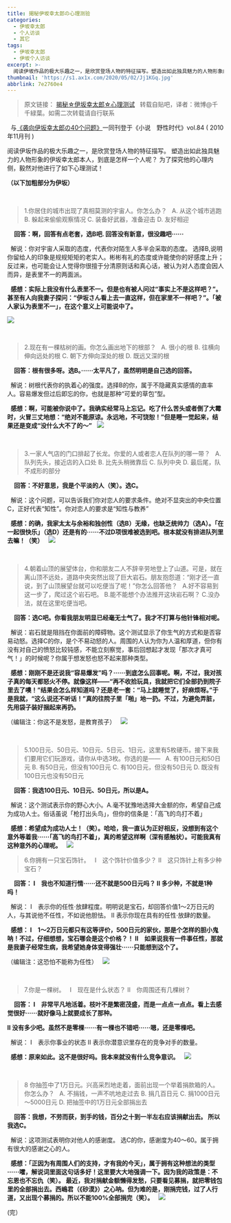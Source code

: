 ```yaml
---
title: 揭秘伊坂幸太郎の心理测验
categories:
  - 伊坂幸太郎
  - 个人访谈
  - 其它
tags:
  - 伊坂幸太郎
  - 伊坂个人访谈
excerpt: >-
  阅读伊坂作品的极大乐趣之一，是欣赏登场人物的特征描写。塑造出如此独具魅力的人物形象的伊坂幸太郎本人，到底是怎样一个人呢？为了探究他的心理内侧，毅然对他进行了如下心理测试！
thumbnail: 'https://s1.ax1x.com/2020/05/02/Jj1KGq.jpg'
abbrlink: 7e2760e4
---
```

> 原文链接：
[揭秘☆伊坂幸太郎☆心理测试](https://tieba.baidu.com/p/2845723498)
&nbsp;
转载自贴吧，译者：微博@千千緑葉。如需二次转载请自行联系

&nbsp;
与[《袭向伊坂幸太郎の40个问题》](https://thelocker.site/article/7e2760e4.html)一同刊登于《小说　野性时代》vol.84 ( 2010年11月刊 )


阅读伊坂作品的极大乐趣之一，是欣赏登场人物的特征描写。
塑造出如此独具魅力的人物形象的伊坂幸太郎本人，到底是怎样一个人呢？
为了探究他的心理内侧，毅然对他进行了如下心理测试！

**（以下加粗部分为伊坂）**

&nbsp;
> 1.你居住的城市出现了真相莫测的宇宙人。你怎么办？
&nbsp;
A. 从这个城市逃跑
B. 躲起来偷偷观察情况
C. 装备好武器，准备迎击
D. 友好相迎

&nbsp;
&nbsp;
**回答：啊，回答有点老套，选B吧. 回答没有新意，很没趣吧······**

&nbsp;
解说：你对宇宙人采取的态度，代表你对陌生人多半会采取的态度。
选择B,说明你留给人的印象是规规矩矩的老实人。彬彬有礼的态度或许能使你的好感度上升；反过来，也可能会让人觉得你很擅于分清原则话和真心话，被认为对人态度会因人而异，是表里不一的两面派。

&nbsp;
**感想：实际上我没有什么表里不一。但是也有被人问过“事实上不是这样吧？”。甚至有人向我妻子探问：“伊坂さん看上去一直这样，但在家里不一样吧？”。「被人家认为表里不一」，在这个意义上可能说中了。**
&nbsp;

![](https://s1.ax1x.com/2020/05/02/Jj1uin.jpg)

&nbsp;
> 2.现在有一棵枯树的画。你怎么画出地下的根部？
&nbsp;
A. 很小的根
B. 往横向伸向远处的根
C. 朝下方伸向深处的根
D. 既远又深的根

&nbsp;
&nbsp;
**回答：根有很多呀。选B。······太平凡了，虽然明明是自己选的回答。**

&nbsp;
解说：树根代表你的执着心的强度。选择B的你，属于不隐藏真实感情的直率人。容易爆发但过后即忘的你，也就是那种“可爱的草包”型。

&nbsp;
**感想：啊，可能被你说中了。我确实经常马上忘记。吃了什么苦头或者倒了大霉时，火冒三丈地想：“绝对不能原谅。永远地，不可饶恕！”但是睡一觉起来，结果还是变成“没什么大不了的～”**
&nbsp;
![](https://s1.ax1x.com/2020/05/02/Jj1eaj.jpg)

&nbsp;
> 3.一家人气店的门口排起了长龙。你爱的人或者恋人在队列的哪一带？
&nbsp;
A. 队列先头，接近店的入口处
B. 比先头稍微靠后
C. 队列中央
D. 最后尾，队不成形的部分

&nbsp;
&nbsp;
**回答：不好意思，我是个平淡的人（笑）。选C。**

&nbsp;
解说：这个问题，可以告诉我们你对恋人的要求条件。绝对不显突出的中央位置C，正好代表“知性”。你对恋人的要求是“知性与教养”

&nbsp;
**感想：的确，我家太太与余裕和独创性（选B）无缘，也缺乏统帅力（选A）。「在一起很快乐」（选D）还是有的······不过D项很难被选到吧。根本就没有排进队列里去嘛！（笑）**
&nbsp;
![](https://s1.ax1x.com/2020/05/02/Jj1mIs.jpg)

&nbsp;
> 4.朝着山顶的展望体台，你和朋友二人不辞辛劳地登上了山道。可是，就在离山顶不远处，道路中央突然出现了巨大岩石。朋友抱怨道：“刚才还一直说，到了山顶展望台就可以吃便当了呢！”你怎么回答他？
&nbsp;
A.好不容易到这一步了，爬过这个岩石吧。
B.能不能想个办法推开这块岩石啊？
C.没办法，就在这里吃便当吧。

&nbsp;
&nbsp;
**回答：选C吧。你看我朋友明显已经毫无士气了。我才不打算与他针锋相对呢。**

&nbsp;
解说：岩石就是阻挡在你面前的障碍物。这个测试显示了你生气的方式和是否容易动怒。选择C的你，是个不易动怒的人。周围的人认为你为人温和厚道，但你有没有对自己的愤怒比较钝感，不能立刻察觉，事后回想起才发现「那次才真可气！」的时候呢？你属于想发怒也怒不起来那种类型。

&nbsp;
**感想：刚刚不是还说我“容易爆发”吗？······到底怎么回事呢。啊，不过，我对孩子真的每天都怒火不停。就像这样——“再不收拾玩具，我就把它们全部扔到院子里去了噢！”结果会怎么样知道吗？还是老一套：“马上就睡觉了，好麻烦呀。”于是我就，“这么说还不听话！”真的往院子里「啪」地一扔。不过，为避免弄脏，先用袋子装好捆起来再扔。**

（编辑注：你这不是发怒，是教育孩子）
&nbsp;
![](https://s1.ax1x.com/2020/05/02/Jj1kM8.jpg)

&nbsp;
> 5.100日元、50日元、10日元、5日元、1日元，这里有5枚硬币。接下来我们要用它们玩游戏，请你从中选3枚。你选的是——
&nbsp;
A. 有100日元和50日元
B. 有50日元，但没有100日元
C. 有100日元，但没有50日元
D. 既没有100日元也没有50日元

&nbsp;
&nbsp;
**回答：我选100日元、10日元、50日元，所以是A。**

&nbsp;
解说：这个测试表示你的野心大小。A.毫不犹豫地选择大金额的你，希望自己成为成功人士。俗话虽说「枪打出头鸟」，但你的信条是：「高飞的鸟打不着」

&nbsp;
**感想：希望成为成功人士！（笑）。哈哈，我一直认为正好相反，没想到有这个意外等着我······「高飞的鸟打不着」，真的希望这样啊（深有感触状）。可能我真有这种意外的心理呢。**
&nbsp;
![](https://s1.ax1x.com/2020/05/02/Jj1AsS.jpg)
&nbsp;

> 6.你拥有一只宝石饰针。
&nbsp;
Ⅰ　这个饰针价值多少？
Ⅱ　这只饰针上有多少种宝石？

&nbsp;
&nbsp;
**回答：
Ⅰ　我也不知道行情······还不就是500日元吗？
Ⅱ 多少种，不就是1种吗！**

&nbsp;
解说：
Ⅰ　表示你的任性·放肆程度。明明说是宝石，却回答价值1～2万日元的人，与其说他不任性，不如说他胆怯。
Ⅱ 表示你现在具有的任性·放肆的数量。

&nbsp;
**感想：
Ⅰ　1～2万日元都只有这等评价，500日元的家伙，那是个怎样的胆小鬼呐！不过，仔细想想，宝石哪会是这个价格？！
Ⅱ　如果说我有一件事任性，那就是我妻子经常生病，我希望她身体变得强壮······只能想到这个了。**

（编辑注：这恐怕不能称为任性）
&nbsp;
![](https://s1.ax1x.com/2020/05/02/Jj1ixf.jpg)

&nbsp;
> 7.你是一棵树。
&nbsp;
Ⅰ　现在是什么状态？
Ⅱ　你周围还有几棵树？

&nbsp;
&nbsp;
**回答：
Ⅰ　非常平凡地活着。枝叶不是繁密茂盛，而是一点点一点点。看上去感觉很好······就好像马上就要成长了那种。**

**Ⅱ 没有多少吧。虽然不是零棵······有一棵也不错吧······嗯，还是零棵吧。**

&nbsp;
解说：
Ⅰ　表示你事业的状态
Ⅱ 表示你潜意识里存在的竞争对手的数量。


&nbsp;
**感想：原来如此。这不是很好吗。我本来就没有什么竞争意识。**
&nbsp;
![](https://s1.ax1x.com/2020/05/02/Jj1ZZQ.png)

&nbsp;
> 8 你抽签中了1万日元。兴高采烈地走着，面前出现一个举着捐款箱的人。你怎么办？
&nbsp;
A. 不捐钱，一声不吭地走过去
B. 捐几百日元
C. 捐1000日元～5000日元
D. 把抽签中的1万日元全部捐出去

&nbsp;
&nbsp;
**回答：我想，不劳而获，到手的钱，百分之十到一半左右应该捐献出去。
所以我选C。**

&nbsp;
解说：这项测试表明你对他人的感谢度。
选C的你，感谢度为40～60。属于拥有很大的感谢之心的人。

&nbsp;
**感想：「正因为有周围人们的支持，才有我的今天」，属于拥有这种想法的类型······嚯，解说词里面这句话多好！这里要大大地强调一下。因为我的政策是：不忘恩也不忘仇（笑）。
最近，我对捐献金额懒得发愁，只要看见募捐，就把零钱包里的全部捐出去。西嶋君（《砂漠》）之心呐。但为难的是，刚捐完钱，过了人行道，又出现个募捐的。所以不能100%全部捐完（笑）。**
&nbsp;
![](https://s1.ax1x.com/2020/05/02/Jj1Eqg.jpg)

(完）
